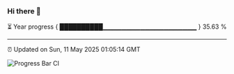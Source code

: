 ### Hi there 👋

⏳ Year progress { ██████████▁▁▁▁▁▁▁▁▁▁▁▁▁▁▁▁▁▁▁▁ } 35.63 %

---

⏰ Updated on Sun, 11 May 2025 01:05:14 GMT

![Progress Bar CI](https://github.com/code-lakshay/GitHub-Actions-Demo/workflows/Progress%20Bar%20CI/badge.svg)
